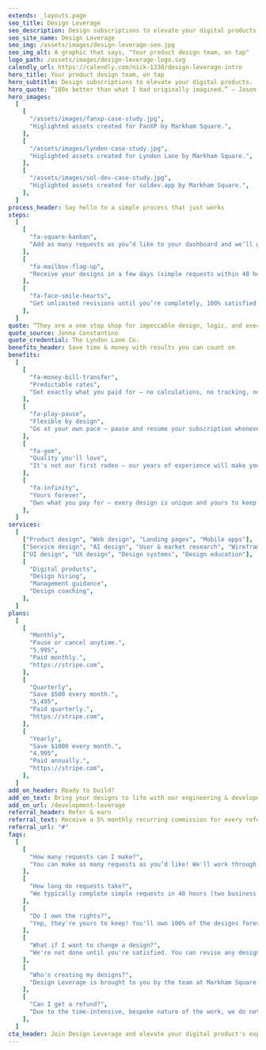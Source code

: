 ```yaml
---
extends: _layouts.page
seo_title: Design Leverage
seo_description: Design subscriptions to elevate your digital products.
seo_site_name: Design Leverage
seo_img: /assets/images/design-leverage-seo.jpg
seo_img_alt: A graphic that says, "Your product design team, on tap"
logo_path: /assets/images/design-leverage-logo.svg
calendly_url: https://calendly.com/nick-1330/design-leverage-intro
hero_title: Your product design team, on tap
hero_subtitle: Design subscriptions to elevate your digital products.
hero_quote: “100x better than what I had originally imagined.” – Jason Chen
hero_images:
  [
    [
      "/assets/images/fanxp-case-study.jpg",
      "Higlighted assets created for FanXP by Markham Square.",
    ],
    [
      "/assets/images/lynden-case-study.jpg",
      "Higlighted assets created for Lynden Lane by Markham Square.",
    ],
    [
      "/assets/images/sol-dev-case-study.jpg",
      "Higlighted assets created for soldev.app by Markham Square.",
    ],
  ]
process_header: Say hello to a simple process that just works
steps:
  [
    [
      "fa-square-kanban",
      "Add as many requests as you’d like to your dashboard and we’ll get to work.",
    ],
    [
      "fa-mailbox-flag-up",
      "Receive your designs in a few days (simple requests within 48 hours from Monday to Friday).",
    ],
    [
      "fa-face-smile-hearts",
      "Get unlimited revisions until you’re completely, 100% satisfied with the results.",
    ],
  ]
quote: “They are a one stop shop for impeccable design, logic, and execution.”
quote_source: Jenna Constantino
quote_credential: The Lynden Lane Co.
benefits_header: Save time & money with results you can count on
benefits:
  [
    [
      "fa-money-bill-transfer",
      "Predictable rates",
      "Get exactly what you paid for – no calculations, no tracking, no surprises.",
    ],
    [
      "fa-play-pause",
      "Flexible by design",
      "Go at your own pace – pause and resume your subscription whenever.",
    ],
    [
      "fa-gem",
      "Quality you'll love",
      "It's not our first rodeo – our years of experience will make your designs shine.",
    ],
    [
      "fa-infinity",
      "Yours forever",
      "Own what you pay for – every design is unique and yours to keep.",
    ],
  ]
services:
  [
    ["Product design", "Web design", "Landing pages", "Mobile apps"],
    ["Service design", "AI design", "User & market research", "Wireframes"],
    ["UI design", "UX design", "Design systems", "Design education"],
    [
      "Digital products",
      "Design hiring",
      "Management guidance",
      "Design coaching",
    ],
  ]
plans:
  [
    [
      "Monthly",
      "Pause or cancel anytime.",
      "5,995",
      "Paid monthly.",
      "https://stripe.com",
    ],
    [
      "Quarterly",
      "Save $500 every month.",
      "5,495",
      "Paid quarterly.",
      "https://stripe.com",
    ],
    [
      "Yearly",
      "Save $1000 every month.",
      "4,995",
      "Paid annually.",
      "https://stripe.com",
    ],
  ]
add_on_header: Ready to build?
add_on_text: Bring your designs to life with our engineering & development subscriptions.
add_on_url: /development-leverage
referral_header: Refer & earn
referral_text: Receive a 5% monthly recurring commission for every referral you make.
referral_url: "#"
faqs:
  [
    [
      "How many requests can I make?",
      "You can make as many requests as you’d like! We'll work through them one by one based on the priority you set. You can always change your priorities at any time.",
    ],
    [
      "How long do requests take?",
      "We typically complete simple requests in 48 hours (two business days). Larger, more compliclated requests take longer. We provide estimates for each request, so you'll have a clear understanding of the timeline.",
    ],
    [
      "Do I own the rights?",
      "Yep, they're yours to keep! You'll own 100% of the designs forever.",
    ],
    [
      "What if I want to change a design?",
      "We're not done until you're satisfied. You can revise any design as many times as you'd like.",
    ],
    [
      "Who's creating my designs?",
      "Design Leverage is brought to you by the team at Markham Square. Our highly skilled & experienced designers will take of your needs.",
    ],
    [
      "Can I get a refund?",
      "Due to the time-intensive, bespoke nature of the work, we do not offer refunds. If you're on the fence, we recommend trying a monthly plan to see if we're a fit for your needs.",
    ],
  ]
cta_header: Join Design Leverage and elevate your digital product's experience
---
```

